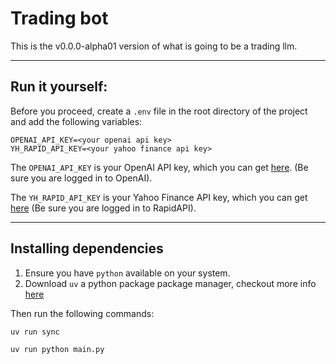 # Trading bot

This is the v0.0.0-alpha01 version of what is going to be a trading llm.

---

## Run it yourself:

Before you proceed, create a `.env` file in the root directory of the project and add the following variables:

```
OPENAI_API_KEY=<your openai api key>
YH_RAPID_API_KEY=<your yahoo finance api key>
```

The `OPENAI_API_KEY` is your OpenAI API key, which you can get [here](https://platform.openai.com/account/api-keys). (Be sure you are logged in to OpenAI).

The `YH_RAPID_API_KEY` is your Yahoo Finance API key, which you can get [here](https://rapidapi.com/apidojo/api/yh-finance/playground/apiendpoint_04ce8c95-0ca5-4016-90a3-b62f58befdc8) (Be sure you are logged in to RapidAPI).

---

## Installing dependencies

1. Ensure you have `python` available on your system.
2. Download `uv` a python package package manager, checkout more info [here](https://github.com/astral-sh/uv)

Then run the following commands:

```bash
uv run sync
```

```bash
uv run python main.py
```
